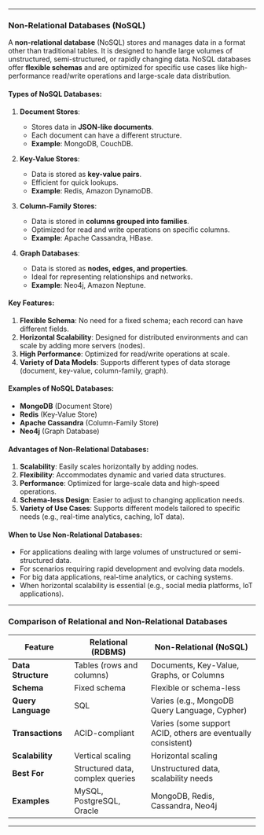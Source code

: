 
---

### **Non-Relational Databases (NoSQL)**
A **non-relational database** (NoSQL) stores and manages data in a format other than traditional tables. It is designed to handle large volumes of unstructured, semi-structured, or rapidly changing data. NoSQL databases offer **flexible schemas** and are optimized for specific use cases like high-performance read/write operations and large-scale data distribution.

#### **Types of NoSQL Databases:**
1. **Document Stores**:
   - Stores data in **JSON-like documents**.
   - Each document can have a different structure.
   - **Example**: MongoDB, CouchDB.

2. **Key-Value Stores**:
   - Data is stored as **key-value pairs**.
   - Efficient for quick lookups.
   - **Example**: Redis, Amazon DynamoDB.

3. **Column-Family Stores**:
   - Data is stored in **columns grouped into families**.
   - Optimized for read and write operations on specific columns.
   - **Example**: Apache Cassandra, HBase.

4. **Graph Databases**:
   - Data is stored as **nodes, edges, and properties**.
   - Ideal for representing relationships and networks.
   - **Example**: Neo4j, Amazon Neptune.

#### **Key Features:**
1. **Flexible Schema**: No need for a fixed schema; each record can have different fields.
2. **Horizontal Scalability**: Designed for distributed environments and can scale by adding more servers (nodes).
3. **High Performance**: Optimized for read/write operations at scale.
4. **Variety of Data Models**: Supports different types of data storage (document, key-value, column-family, graph).

#### **Examples of NoSQL Databases:**
- **MongoDB** (Document Store)
- **Redis** (Key-Value Store)
- **Apache Cassandra** (Column-Family Store)
- **Neo4j** (Graph Database)

#### **Advantages of Non-Relational Databases:**
1. **Scalability**: Easily scales horizontally by adding nodes.
2. **Flexibility**: Accommodates dynamic and varied data structures.
3. **Performance**: Optimized for large-scale data and high-speed operations.
4. **Schema-less Design**: Easier to adjust to changing application needs.
5. **Variety of Use Cases**: Supports different models tailored to specific needs (e.g., real-time analytics, caching, IoT data).

#### **When to Use Non-Relational Databases:**
- For applications dealing with large volumes of unstructured or semi-structured data.
- For scenarios requiring rapid development and evolving data models.
- For big data applications, real-time analytics, or caching systems.
- When horizontal scalability is essential (e.g., social media platforms, IoT applications).

---

### **Comparison of Relational and Non-Relational Databases**

| **Feature**                      | **Relational (RDBMS)**                         | **Non-Relational (NoSQL)**                            |
|----------------------------------|------------------------------------------------|------------------------------------------------------|
| **Data Structure**               | Tables (rows and columns)                     | Documents, Key-Value, Graphs, or Columns            |
| **Schema**                       | Fixed schema                                   | Flexible or schema-less                             |
| **Query Language**               | SQL                                            | Varies (e.g., MongoDB Query Language, Cypher)       |
| **Transactions**                 | ACID-compliant                                 | Varies (some support ACID, others are eventually consistent) |
| **Scalability**                  | Vertical scaling                               | Horizontal scaling                                  |
| **Best For**                     | Structured data, complex queries               | Unstructured data, scalability needs                |
| **Examples**                     | MySQL, PostgreSQL, Oracle                      | MongoDB, Redis, Cassandra, Neo4j                    |

---
